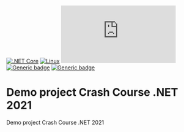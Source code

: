 [![.NET Core](https://github.com/AZANIR/CrashCourseAT2021DEMO/actions/workflows/dotnet-core.yml/badge.svg)](https://github.com/AZANIR/CrashCourseAT2021DEMO/actions/workflows/dotnet-core.yml)
[![Linux](https://svgshare.com/i/Zhy.svg)](https://svgshare.com/i/Zhy.svg)
[![GitHub license](https://badgen.net/github/license/Naereen/Strapdown.js)](https://github.com/Naereen/StrapDown.js/blob/master/LICENSE)
[![Generic badge](https://img.shields.io/badge/core-.net-1f425f.svg)](https://shields.io/)
[![Generic badge](https://img.shields.io/badge/browser-chrome-red.svg)](https://shields.io/)

# Demo project Crash Course .NET 2021


Demo project Crash Course .NET 2021
